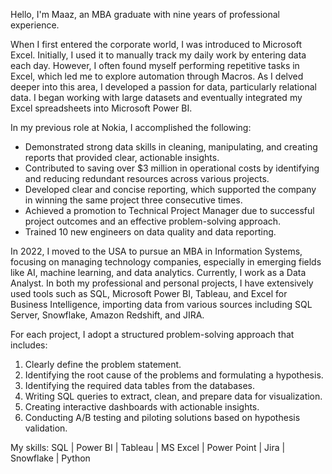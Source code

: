Hello, I'm Maaz, an MBA graduate with nine years of professional experience. 

When I first entered the corporate world, I was introduced to Microsoft Excel. Initially, I used it to manually track my daily work by entering data each day. However, I often found myself performing repetitive tasks in Excel, which led me to explore automation through Macros. As I delved deeper into this area, I developed a passion for data, particularly relational data. I began working with large datasets and eventually integrated my Excel spreadsheets into Microsoft Power BI.

In my previous role at Nokia, I accomplished the following:

- Demonstrated strong data skills in cleaning, manipulating, and creating reports that provided clear, actionable insights.
- Contributed to saving over $3 million in operational costs by identifying and reducing redundant resources across various projects.
- Developed clear and concise reporting, which supported the company in winning the same project three consecutive times.
- Achieved a promotion to Technical Project Manager due to successful project outcomes and an effective problem-solving approach.
- Trained 10 new engineers on data quality and data reporting.
  
In 2022, I moved to the USA to pursue an MBA in Information Systems, focusing on managing technology companies, especially in emerging fields like AI, machine learning, and data analytics. 
Currently, I work as a Data Analyst. In both my professional and personal projects, I have extensively used tools such as SQL, Microsoft Power BI, Tableau, and Excel for Business Intelligence, importing data from various sources including SQL Server, Snowflake, Amazon Redshift, and JIRA.

For each project, I adopt a structured problem-solving approach that includes:

1. Clearly define the problem statement.
2. Identifying the root cause of the problems and formulating a hypothesis.
3. Identifying the required data tables from the databases.
4. Writing SQL queries to extract, clean, and prepare data for visualization.
5. Creating interactive dashboards with actionable insights.
6. Conducting A/B testing and piloting solutions based on hypothesis validation.

My skills:
SQL | Power BI | Tableau | MS Excel | Power Point | Jira | Snowflake | Python

